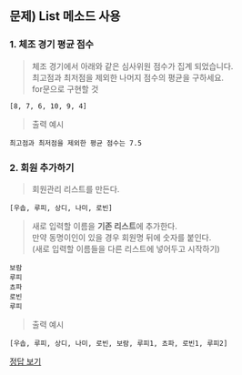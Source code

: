 ## 문제) List 메소드 사용

### 1. 체조 경기 평균 점수
> 체조 경기에서 아래와 같은 심사위원 점수가 집계 되었습니다.  
> 최고점과 최저점을 제외한 나머지 점수의 평균을 구하세요.   
> for문으로 구현할 것
```
[8, 7, 6, 10, 9, 4]
```
> 출력 예시
```
최고점과 최저점을 제외한 평균 점수는 7.5
```

### 2. 회원 추가하기
> 회원관리 리스트를 만든다.
```
[우솝, 루피, 상디, 나미, 로빈]
```
> 새로 입력할 이름을 **기존 리스트**에 추가한다.  
> 만약 동명이인이 있을 경우 회원명 뒤에 숫자를 붙인다.  
> (새로 입력할 이름들을 다른 리스트에 넣어두고 시작하기)  
```
보람
루피
쵸파
로빈
루피
```

> 출력 예시
```
[우솝, 루피, 상디, 나미, 로빈, 보람, 루피1, 쵸파, 로빈1, 루피2]
```

[정답 보기](Quiz03.java)